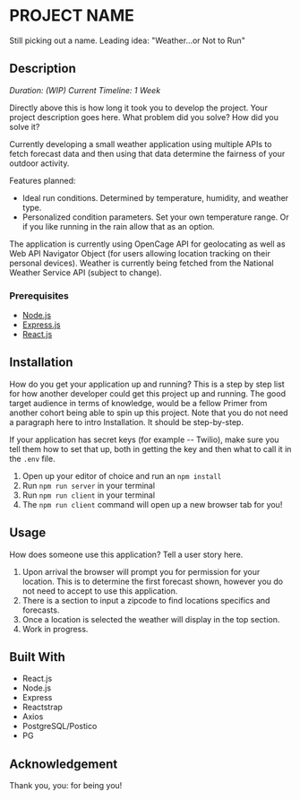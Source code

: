 # PROJECT NAME

Still picking out a name. Leading idea: "Weather...or Not to Run"

## Description

_Duration: (WIP) Current Timeline: 1 Week_

Directly above this is how long it took you to develop the project. Your project description goes here. What problem did you solve? How did you solve it?

Currently developing a small weather application using multiple APIs to fetch forecast data and then using that data determine the fairness of your outdoor activity.

Features planned:

- Ideal run conditions. Determined by temperature, humidity, and weather type.
- Personalized condition parameters. Set your own temperature range. Or if you like running in the rain allow that as an option.

The application is currently using OpenCage API for geolocating as well as Web API Navigator Object (for users allowing location tracking on their personal devices). Weather is currently being fetched from the National Weather Service API (subject to change).

<!--
## Screen Shot

Include one or two screen shots of your project here (optional). Remove if unused. -->

### Prerequisites

- [Node.js](https://nodejs.org/en/)
- [Express.js](https://expressjs.com/)
- [React.js](https://reactjs.org/)

## Installation

How do you get your application up and running? This is a step by step list for how another developer could get this project up and running. The good target audience in terms of knowledge, would be a fellow Primer from another cohort being able to spin up this project. Note that you do not need a paragraph here to intro Installation. It should be step-by-step.

If your application has secret keys (for example -- Twilio), make sure you tell them how to set that up, both in getting the key and then what to call it in the `.env` file.

<!-- 1. Create a database named `your database name`,
2. The queries in the `tables.sql` file are set up to create all the necessary tables and populate the needed data to allow the application to run correctly. The project is built on [Postgres](https://www.postgresql.org/download/), so you will need to make sure to have that installed. We recommend using Postico to run those queries as that was used to create the queries,  -->

1. Open up your editor of choice and run an `npm install`
2. Run `npm run server` in your terminal
3. Run `npm run client` in your terminal
4. The `npm run client` command will open up a new browser tab for you!

## Usage

How does someone use this application? Tell a user story here.

1. Upon arrival the browser will prompt you for permission for your location. This is to determine the first forecast shown, however you do not need to accept to use this application.
2. There is a section to input a zipcode to find locations specifics and forecasts.
3. Once a location is selected the weather will display in the top section.
4. Work in progress.

## Built With

- React.js
- Node.js
- Express
- Reactstrap
- Axios
- PostgreSQL/Postico
- PG

## Acknowledgement

Thank you, you: for being you!
